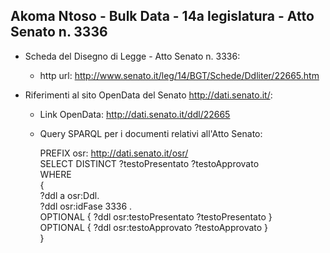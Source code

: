 ## Akoma Ntoso - Bulk Data - 14a legislatura - Atto Senato n. 3336 ##

* Scheda del Disegno di Legge - Atto Senato n. 3336:
	* http url: http://www.senato.it/leg/14/BGT/Schede/Ddliter/22665.htm

* Riferimenti al sito OpenData del Senato http://dati.senato.it/:
	* Link OpenData: http://dati.senato.it/ddl/22665
	* Query SPARQL per i documenti relativi all'Atto Senato:

        PREFIX osr: <http://dati.senato.it/osr/>  
		SELECT DISTINCT ?testoPresentato ?testoApprovato  
		WHERE  
		{  
		    ?ddl a osr:Ddl.  
		    ?ddl osr:idFase 3336 .  
		    OPTIONAL { ?ddl osr:testoPresentato ?testoPresentato }  
		    OPTIONAL { ?ddl osr:testoApprovato ?testoApprovato }  
		}
		